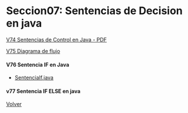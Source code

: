# Seccion07: Sentencias de Decision en java

[V74 Sentencias de Control en Java - PDF](V74_Sentencias_de_Control_en_Java/06-01-00-SentenciasDecision-UJ.pdf)

[V75 Diagrama de flujo](https://www.udemy.com/course/universidad-java-especialista-en-java-desde-cero-a-master/learn/lecture/44838409#overview)

#### V76 Sentencia IF en Java
 * [SentenciaIf.java](V76_Sentencia_IF_en_Java/src/SentenciaIf.java)

#### v77 Sentencia IF ELSE en java
 []()


[Volver](../)